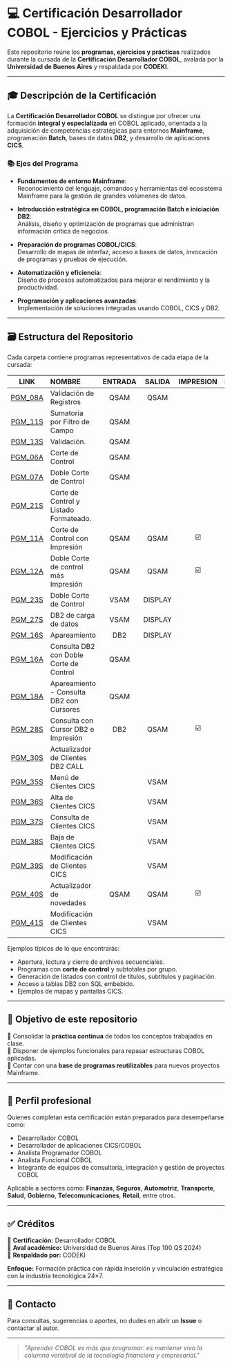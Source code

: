 # 💻 Certificación Desarrollador COBOL - Ejercicios y Prácticas

Este repositorio reúne los **programas, ejercicios y prácticas** realizados durante la cursada de la **Certificación Desarrollador COBOL**, avalada por la **Universidad de Buenos Aires** y respaldada por **CODEKI**.

---

## 🎓 Descripción de la Certificación

La **Certificación Desarrollador COBOL** se distingue por ofrecer una formación **integral y especializada** en COBOL aplicado, orientada a la adquisición de competencias estratégicas para entornos **Mainframe**, programación **Batch**, bases de datos **DB2**, y desarrollo de aplicaciones **CICS**.

### 📚 Ejes del Programa

- **Fundamentos de entorno Mainframe**:  
  Reconocimiento del lenguaje, comandos y herramientas del ecosistema Mainframe para la gestión de grandes volúmenes de datos.

- **Introducción estratégica en COBOL, programación Batch e iniciación DB2**:  
  Análisis, diseño y optimización de programas que administran información crítica de negocios.

- **Preparación de programas COBOL/CICS**:  
  Desarrollo de mapas de interfaz, acceso a bases de datos, invocación de programas y pruebas de ejecución.

- **Automatización y eficiencia**:  
  Diseño de procesos automatizados para mejorar el rendimiento y la productividad.

- **Programación y aplicaciones avanzadas**:  
  Implementación de soluciones integradas usando COBOL, CICS y DB2.


---

## 🗃️ Estructura del Repositorio

Cada carpeta contiene programas representativos de cada etapa de la cursada:

|LINK |NOMBRE | ENTRADA | SALIDA | IMPRESION | DB2 |
|:---:|:------|:-------:|:------:|:------:|:------:|
|[PGM_08A](/Programas/PGM_08A/)|Validación de Registros|QSAM|QSAM| | |
|[PGM_11S](/Programas/PGM_11S/)|Sumatoria por Filtro de Campo|QSAM| |
|[PGM_13S](/Programas/PGM_13S/)|Validación.| QSAM| |
|[PGM_06A](/Programas/PGM_06A/)|Corte de Control| QSAM| |
|[PGM_07A](/Programas/PGM_07A/)|Doble Corte de Control |QSAM| |
|[PGM_21S](/Programas/PGM_21S/)|Corte de Control y Listado Formateado.
|[PGM_11A](/Programas/PGM_11A/)|Corte de Control con Impresión |QSAM|QSAM|☑️| |
|[PGM_12A](/Programas/PGM_12A/)|Doble Corte de control más Impresión |QSAM|QSAM|☑️| |
|[PGM_23S](/Programas/PGM_23S/)|Doble Corte de Control |VSAM|DISPLAY|
|[PGM_27S](/Programas/PGM_27S/)|DB2 de carga de datos |VSAM|DISPLAY||✅|
|[PGM_16S](/Programas/PGM_16S/)|Apareamiento |DB2|DISPLAY| | ✅|
|[PGM_16A](/Programas/PGM_16A/)|Consulta DB2 con Doble Corte de Control |QSAM| | |✅|
|[PGM_18A](/Programas/PGM_18A/)|Apareamiento - Consulta DB2 con Cursores |QSAM| | |✅|
|[PGM_28S](/Programas/PGM_28S/)|Consulta con Cursor DB2 e Impresión |DB2|QSAM|☑️| ✅|
|[PGM_30S](/Programas/PGM_30S/)|Actualizador de Clientes DB2 CALL| |||✅ |
|[PGM_35S](/Programas/PGM_35S/)|Menú de Clientes CICS| |VSAM|| |
|[PGM_36S](/Programas/PGM_36S/)|Alta de Clientes CICS| |VSAM|| |
|[PGM_37S](/Programas/PGM_37S/)|Consulta de Clientes CICS| |VSAM|| |
|[PGM_38S](/Programas/PGM_38S/)|Baja de Clientes CICS| |VSAM|| |
|[PGM_39S](/Programas/PGM_39S/)|Modificación de Clientes CICS| |VSAM|| |
|[PGM_40S](/Programas/PGM_40S/)|Actualizador de novedades|QSAM |QSAM |☑️|✅ |
|[PGM_41S](/Programas/PGM_41S/)|Modificación de Clientes CICS| |VSAM|| |

Ejemplos típicos de lo que encontrarás:
- Apertura, lectura y cierre de archivos secuenciales.
- Programas con **corte de control** y subtotales por grupo.
- Generación de listados con control de títulos, subtítulos y paginación.
- Acceso a tablas DB2 con SQL embebido.
- Ejemplos de mapas y pantallas CICS.

---

## 🧩 Objetivo de este repositorio

📌 Consolidar la **práctica continua** de todos los conceptos trabajados en clase.  
📌 Disponer de ejemplos funcionales para repasar estructuras COBOL aplicadas.  
📌 Contar con una **base de programas reutilizables** para nuevos proyectos Mainframe.

---

## 🚀 Perfil profesional

Quienes completan esta certificación están preparados para desempeñarse como:
- Desarrollador COBOL
- Desarrollador de aplicaciones CICS/COBOL
- Analista Programador COBOL
- Analista Funcional COBOL
- Integrante de equipos de consultoría, integración y gestión de proyectos COBOL

Aplicable a sectores como:
**Finanzas**, **Seguros**, **Automotriz**, **Transporte**, **Salud**, **Gobierno**, **Telecomunicaciones**, **Retail**, entre otros.

---

## ✅ Créditos

📍 **Certificación:** Desarrollador COBOL  
📍 **Aval académico:** Universidad de Buenos Aires (Top 100 QS 2024)  
📍 **Respaldado por:** CODEKI  

**Enfoque:** Formación práctica con rápida inserción y vinculación estratégica con la industria tecnológica 24×7.

---

## 🤝 Contacto

Para consultas, sugerencias o aportes, no dudes en abrir un **Issue** o contactar al autor.

---

> *"Aprender COBOL es más que programar: es mantener viva la columna vertebral de la tecnología financiera y empresarial."*
